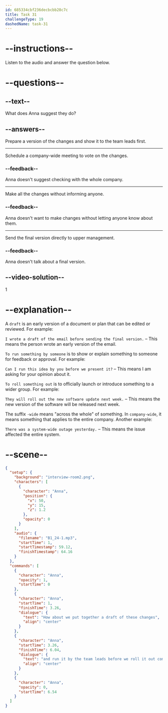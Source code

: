 ```yaml
---
id: 685334cbf236decbcbb28c7c
title: Task 31
challengeType: 19
dashedName: task-31
---
```


<!-- (Audio) Anna: How about we put together a draft of these changes and run it by the team leads before we roll it out company-wide? -->

# --instructions--

Listen to the audio and answer the question below.

# --questions--

## --text--

What does Anna suggest they do?

## --answers--

Prepare a version of the changes and show it to the team leads first.

---

Schedule a company-wide meeting to vote on the changes.

### --feedback--

Anna doesn't suggest checking with the whole company.

---

Make all the changes without informing anyone.

### --feedback--

Anna doesn't want to make changes without letting anyone know about them.

---

Send the final version directly to upper management.

### --feedback--

Anna doesn't talk about a final version.

## --video-solution--

1

# --explanation--

A `draft` is an early version of a document or plan that can be edited or reviewed. For example:

`I wrote a draft of the email before sending the final version.` – This means the person wrote an early version of the email.

`To run something by someone` is to show or explain something to someone for feedback or approval. For example:

`Can I run this idea by you before we present it?` – This means I am asking for your opinion about it.

`To roll something out` is to officially launch or introduce something to a wider group. For example:

`They will roll out the new software update next week.` – This means the new version of the software will be released next week.

The suffix `-wide` means "across the whole" of something. In `company-wide`, it means something that applies to the entire company. Another example:

`There was a system-wide outage yesterday.` – This means the issue affected the entire system.

# --scene--

```json
{
  "setup": {
    "background": "interview-room2.png",
    "characters": [
      {
        "character": "Anna",
        "position": {
          "x": 50,
          "y": 15,
          "z": 1.2
        },
        "opacity": 0
      }
    ],
    "audio": {
      "filename": "B1_24-1.mp3",
      "startTime": 1,
      "startTimestamp": 59.12,
      "finishTimestamp": 64.16
    }
  },
  "commands": [
    {
      "character": "Anna",
      "opacity": 1,
      "startTime": 0
    },
    {
      "character": "Anna",
      "startTime": 1,
      "finishTime": 3.26,
      "dialogue": {
        "text": "How about we put together a draft of these changes",
        "align": "center"
      }
    },
    {
      "character": "Anna",
      "startTime": 3.26,
      "finishTime": 6.04,
      "dialogue": {
        "text": "and run it by the team leads before we roll it out company-wide?",
        "align": "center"
      }
    },
    {
      "character": "Anna",
      "opacity": 0,
      "startTime": 6.54
    }
  ]
}
```
